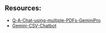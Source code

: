 ## Resources:
- [Q-A-Chat-using-multiple-PDFs-GeminiPro](https://github.com/mahfuzrahmandsuh23/Q-A-Chat-using-multiple-PDFs-GeminiPro/blob/main/app.py)
- [Gemini-CSV-Chatbot](https://github.com/Jerez007/Gemini-CSV-Chatbot)

